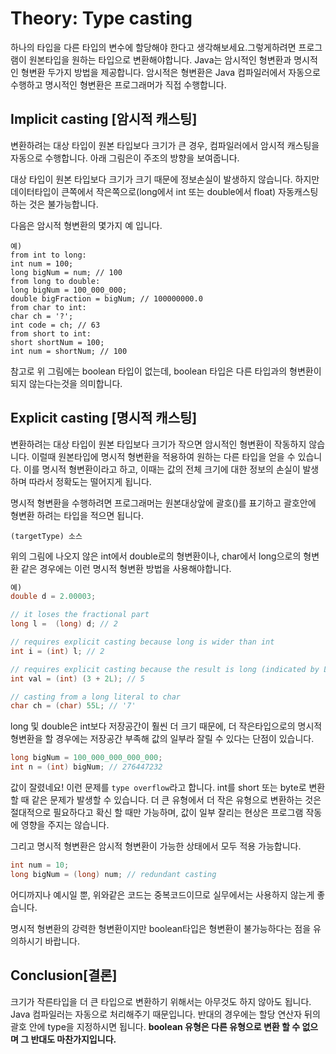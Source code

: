 # Theory: Type casting 
하나의 타입을 다른 타입의 변수에 할당해야 한다고 생각해보세요.그렇게하려면 프로그램이 원본타입을 원하는 타입으로 변환해야합니다. Java는 암시적인 형변환과 명시적인 형변환 두가지 방법을 제공합니다. 암시적은 형변환은 Java 컴파일러에서 자동으로 수행하고 명시적인 형변환은 프로그래머가 직접 수행합니다.

## Implicit casting [암시적 캐스팅]
변환하려는 대상 타입이 원본 타입보다 크기가 큰 경우, 컴파일러에서 암시적 캐스팅을 자동으로 수행합니다. 아래 그림은이 주조의 방향을 보여줍니다.


대상 타입이 원본 타입보다 크기가 크기 때문에 정보손실이 발생하지 않습니다. 하지만 데이터타입이 큰쪽에서 작은쪽으로(long에서 int 또는 double에서 float) 자동캐스팅하는 것은 불가능합니다. 
 
 다음은 암시적 형변환의 몇가지 예 입니다.
 ```
예)
from int to long:
int num = 100;
long bigNum = num; // 100
from long to double:
long bigNum = 100_000_000;
double bigFraction = bigNum; // 100000000.0
from char to int:
char ch = '?';
int code = ch; // 63
from short to int:
short shortNum = 100;
int num = shortNum; // 100
 ```

 참고로 위 그림에는 boolean 타입이 없는데, boolean 타입은 다른 타입과의 형변환이 되지 않는다는것을 의미합니다.

## Explicit casting [명시적 캐스팅]
변환하려는 대상 타입이 원본 타입보다 크기가 작으면 암시적인 형변환이 작동하지 않습니다. 이럴때 원본타입에 명시적 형변환을 적용하여 원하는 다른 타입을 얻을 수 있습니다. 이를 명시적 형변환이라고 하고, 이때는 값의 전체 크기에 대한 정보의 손실이 발생하며 따라서 정확도는 떨어지게 됩니다.

명시적 형변환을 수행하려면 프로그래머는 원본대상앞에 괄호()를 표기하고 괄호안에 형변환 하려는 타입을 적으면 됩니다.
```
(targetType) 소스
```

위의 그림에 나오지 않은 int에서 double로의 형변환이나, char에서 long으로의 형변환 같은 경우에는 이런 명시적 형변환 방법을 사용해야합니다.
```java
예)
double d = 2.00003;

// it loses the fractional part
long l =  (long) d; // 2

// requires explicit casting because long is wider than int
int i = (int) l; // 2 

// requires explicit casting because the result is long (indicated by L)
int val = (int) (3 + 2L); // 5

// casting from a long literal to char
char ch = (char) 55L; // '7'
```
long 및 double은 int보다 저장공간이 훨씬 더 크기 때문에, 더 작은타입으로의 명시적 형변환을 할 경우에는 저장공간 부족해 값의 일부라 잘릴 수 있다는 단점이 있습니다.

```java
long bigNum = 100_000_000_000_000;
int n = (int) bigNum; // 276447232
```
값이 잘렸네요! 이런 문제를 `type overflow`라고 합니다. int를 short 또는 byte로 변환 할 때 같은 문제가 발생할 수 있습니다. 더 큰 유형에서 더 작은 유형으로 변환하는 것은 절대적으로 필요하다고 확신 할 때만 가능하며, 값이 일부 잘리는 현상은 프로그램 작동에 영향을 주지는 않습니다.

그리고 명시적 형변환은 암시적 형변환이 가능한 상태에서 모두 적용 가능합니다.
```java
int num = 10;
long bigNum = (long) num; // redundant casting
```
어디까지나 예시일 뿐, 위와같은 코드는 중복코드이므로 실무에서는 사용하지 않는게 좋습니다.

명시적 형변환의 강력한 형변환이지만 boolean타입은 형변환이 불가능하다는 점을 유의하시기 바랍니다.

## Conclusion[결론]
크기가 작른타입을 더 큰 타입으로 변환하기 위해서는 아무것도 하지 않아도 됩니다. Java 컴파일러는 자동으로 처리해주기 때문입니다. 반대의 경우에는 할당 연산자 뒤의 괄호 안에 type을 지정하시면 됩니다. **boolean 유형은 다른 유형으로 변환 할 수 없으며 그 반대도 마찬가지입니다.**
